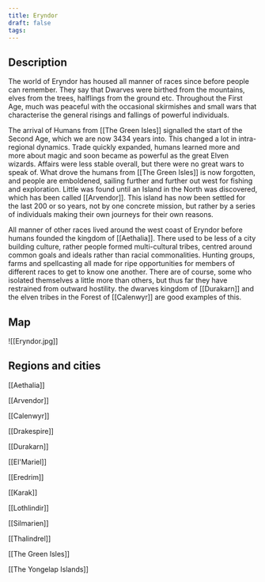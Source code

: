 ```yaml
---
title: Eryndor
draft: false
tags:
---
```

## Description

The world of Eryndor has housed all manner of races since before people can remember. They say that Dwarves were birthed from the mountains, elves from the trees, halflings from the ground etc. Throughout the First Age, much was peaceful with the occasional skirmishes and small wars that characterise the general risings and fallings of powerful individuals.

The arrival of Humans from [[The Green Isles]] signalled the start of the Second Age, which we are now 3434 years into. This changed a lot in intra-regional dynamics. Trade quickly expanded, humans learned more and more about magic and soon became as powerful as the great Elven wizards. Affairs were less stable overall, but there were no great wars to speak of. What drove the humans from [[The Green Isles]] is now forgotten, and people are emboldened, sailing further and further out west for fishing and exploration. Little was found until an Island in the North was discovered, which has been called [[Arvendor]]. This island has now been settled for the last 200 or so years, not by one concrete mission, but rather by a series of individuals making their own journeys for their own reasons.

All manner of other races lived around the west coast of Eryndor before humans founded the kingdom of [[Aethalia]]. There used to be less of a city building culture, rather people formed multi-cultural tribes, centred around common goals and ideals rather than racial commonalities. Hunting groups, farms and spellcasting all made for ripe opportunities for members of different races to get to know one another. There are of course, some who isolated themselves a little more than others, but thus far they have restrained from outward hostility. the dwarves kingdom of [[Durakarn]] and the elven tribes in the Forest of [[Calenwyr]] are good examples of this.

## Map

![[Eryndor.jpg]]

## Regions and cities
[[Aethalia]]

[[Arvendor]]

[[Calenwyr]]

[[Drakespire]]

[[Durakarn]]

[[El'Mariel]]

[[Eredrim]]

[[Karak]]

[[Lothlindir]]

[[Silmarien]]

[[Thalindrel]]

[[The Green Isles]]

[[The Yongelap Islands]]

